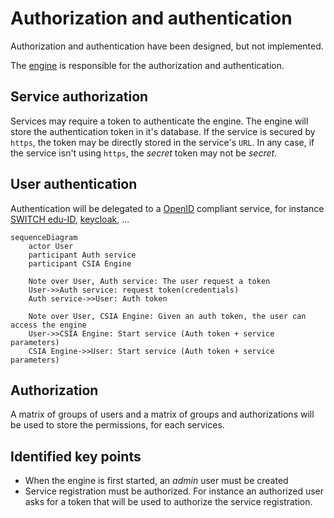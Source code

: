 # Authorization and authentication

Authorization and authentication have been designed, but not implemented.

The [engine](./engine.md) is responsible for the authorization and authentication.

## Service authorization

Services may require a token to authenticate the engine. The engine will store the authentication token in it's database.
If the service is secured by `https`, the token may be directly stored in the service's `URL`. In any case, if the service isn't using `https`, the _secret_ token may not be _secret_.

## User authentication

Authentication will be delegated to a [OpenID](https://en.wikipedia.org/wiki/OpenID) compliant service, for instance
[SWITCH edu-ID](https://www.switch.ch/edu-id/), [keycloak](https://www.keycloak.org/), ...

```mermaid
sequenceDiagram
    actor User
    participant Auth service
    participant CSIA Engine

    Note over User, Auth service: The user request a token
    User->>Auth service: request token(credentials)
    Auth service->>User: Auth token

    Note over User, CSIA Engine: Given an auth token, the user can access the engine
    User->>CSIA Engine: Start service (Auth token + service parameters)
    CSIA Engine->>User: Start service (Auth token + service parameters)
```

## Authorization

A matrix of groups of users and a matrix of groups and authorizations will be used
to store the permissions, for each services.

## Identified key points

* When the engine is first started, an _admin_ user must be created
* Service registration must be authorized. For instance an authorized user asks for a token that will be used to authorize the service registration.
